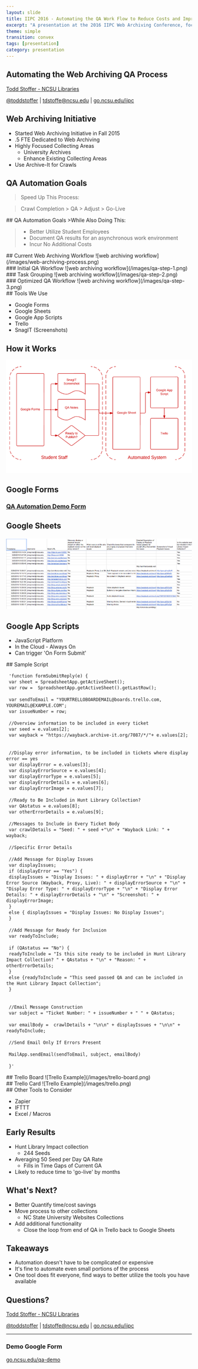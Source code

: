 ```yaml
---
layout: slide
title: IIPC 2016 - Automating the QA Work Flow to Reduce Costs and Improve Quality
excerpt: "A presentation at the 2016 IIPC Web Archiving Conference, focusing on automating the QA workflow to minimize costs by utilizing student employees"
theme: simple
transition: convex
tags: [presentation]
category: presentation
---
```

<section data-markdown>

## Automating the Web Archiving QA Process
[Todd Stoffer - NCSU Libraries](mailto:tdstoffe@ncsu.edu)

[@toddstoffer](www.twitter.com/toddstoffer) | [tdstoffe@ncsu.edu](mailto:tdstoffe@ncsu.edu) | [go.ncsu.edu/iipc](https://go.ncsu.edu/iipc)

</section>

<section data-markdown>

## Web Archiving Initiative

*   Started Web Archiving Initiative in Fall 2015
*   .5 FTE Dedicated to Web Archiving
*   Highly Focused Collecting Areas
     * University Archives
     * Enhance Existing Collecting Areas
*   Use Archive-It for Crawls

</section>

<section data-markdown>

## QA Automation Goals
>Speed Up This Process:

>Crawl Completion > QA > Adjust > Go-Live

</section>

<section data-markdown>
## QA Automation Goals
>While Also Doing This:

>*   Better Utilize Student Employees
>*   Document QA results for an asynchronous work environment
>*   Incur No Additional Costs
</section>

<section data-markdown>
## Current Web Archiving Workflow
![web archiving workflow](/images/web-archiving-process.png)
</section>

<section data-markdown>
### Initial QA Workflow
![web archiving workflow](/images/qa-step-1.png)
</section>

<section data-markdown>
### Task Grouping
![web archiving workflow](/images/qa-step-2.png)
</section>

<section data-markdown>
### Optimized QA Workflow
![web archiving workflow](/images/qa-step-3.png)
</section>

<section data-markdown>
## Tools We Use

* Google Forms
* Google Sheets
* Google App Scripts
* Trello
* SnagIT (Screenshots)
</section>

<section data-markdown>

## How it Works

![web archiving workflow](/images/system-steps.png)

</section>
<section data-markdown>

## Google Forms

### [QA Automation Demo Form](https://docs.google.com/a/ncsu.edu/forms/d/166O9n5jQDeO50WFFJZdwXa4eJPHVUegDBU8X75E1fTw/formResponse)

</section>
<section data-markdown>

## Google Sheets

### ![Google Sheets Responses](/images/sheets.png)

</section>
<section data-markdown>

## Google App Scripts
* JavaScript Platform
* In the Cloud - Always On
* Can trigger 'On Form Submit'

</section>



<section data-markdown>
## Sample Script

     'function formSubmitReply(e) {
     var sheet = SpreadsheetApp.getActiveSheet();
     var row =  SpreadsheetApp.getActiveSheet().getLastRow();

     var sendToEmail = "YOURTRELLOBOARDEMAIL@boards.trello.com, YOUREMAIL@EXAMPLE.COM";
     var issueNumber = row;

     //Overview information to be included in every ticket
     var seed = e.values[2];
     var wayback = "https://wayback.archive-it.org/7087/*/"+ e.values[2];


     //Display error information, to be included in tickets where display error == yes
     var displayError = e.values[3];
     var displayErrorSource = e.values[4];
     var displayErrorType = e.values[5];
     var displayErrorDetails = e.values[6];
     var displayErrorImage = e.values[7];

     //Ready to Be Included in Hunt Library Collection?
     var QAstatus = e.values[8];
     var otherErrorDetails = e.values[9];

     //Messages to Include in Every Ticket Body
     var crawlDetails = "Seed: " + seed +"\n" + "Wayback Link: " + wayback;

     //Specific Error Details

     //Add Message for Display Issues
     var displayIssues;
     if (displayError == "Yes") {
     displayIssues = "Display Issues: " + displayError + "\n" + "Display Error Source (Wayback, Proxy, Live): " + displayErrorSource + "\n" + "Display Error Type: " + displayErrorType + "\n" + "Display Error Details: " + displayErrorDetails + "\n" + "Screenshot: " + displayErrorImage;
     }
     else { displayIssues = "Display Issues: No Display Issues";
     }

     //Add Message for Ready for Inclusion
     var readyToInclude;

     if (QAstatus == "No") {
     readyToInclude = "Is this site ready to be included in Hunt Library Impact Collection? " + QAstatus + "\n" + "Reason: " + otherErrorDetails;
     }
     else {readyToInclude = "This seed passed QA and can be included in the Hunt Library Impact Collection";
     }


     //Email Message Construction
     var subject = "Ticket Number: " + issueNumber + " " + QAstatus;

     var emailBody =  crawlDetails + "\n\n" + displayIssues + "\n\n" + readyToInclude;

     //Send Email Only If Errors Present

     MailApp.sendEmail(sendToEmail, subject, emailBody)

     }​'
</section>
<section>
<section data-markdown>
## Trello Board
![Trello Example](/images/trello-board.png)
</section>
<section data-markdown>
## Trello Card
![Trello Example](/images/trello.png)
</section>
</section>

<section data-markdown>
## Other Tools to Consider

* Zapier
* IFTTT
* Excel / Macros

</section>

<section data-markdown>


## Early Results

* Hunt Library Impact collection
     * 244 Seeds
* Averaging 50 Seed per Day QA Rate
     * Fills in Time Gaps of Current GA
* Likely to reduce time to 'go-live' by months

</section>


<section data-markdown>

## What's Next?

* Better Quantify time/cost savings
* Move process to other collections
     - NC State University Websites Collections
* Add additional functionality
     - Close the loop from end of QA in Trello back to Google Sheets

</section>
<section data-markdown>

## Takeaways

* Automation doesn't have to be complicated or expensive
* It's fine to automate even small portions of the process
* One tool does fit everyone, find ways to better utilize the tools you have available

</section>

<section data-markdown>

## Questions?
[Todd Stoffer - NCSU Libraries](mailto:tdstoffe@ncsu.edu)

[@toddstoffer](www.twitter.com/toddstoffer) | [tdstoffe@ncsu.edu](mailto:tdstoffe@ncsu.edu) | [go.ncsu.edu/iipc](https://go.ncsu.edu/iipc)
*********
### Demo Google Form
[go.ncsu.edu/qa-demo](https://go.ncsu.edu/qa-demo)

</section>
